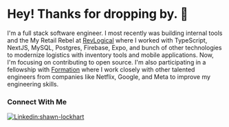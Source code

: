 # Hey! Thanks for dropping by. 👋

I'm a full stack software engineer. I most recently was building internal tools and the My Retail Rebel at [RevLogical](https://www.revlogical.com/) where I worked with TypeScript, NextJS, MySQL, Postgres, Firebase, Expo, and bunch of other technologies to modernize logistics with inventory tools and mobile applications. Now, I'm focusing on contributing to open source. I'm also participating in a fellowship with [Formation](https://www.formation.dev) where I work closely with other talented engineers from companies like Netflix, Google, and Meta to improve my engineering skills.


### Connect With Me
[![Linkedin:shawn-lockhart](https://img.shields.io/badge/-shawn--lockhart-blue?style=flat-square&logo=Linkedin&logoColor=white&link=https://www.linkedin.com/in/shawn-lockhart/)](https://www.linkedin.com/in/shawn-lockhart/)

